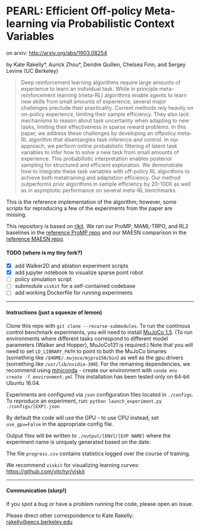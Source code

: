 # PEARL: Efficient Off-policy Meta-learning via Probabilistic Context Variables

on arxiv: http://arxiv.org/abs/1903.08254

by Kate Rakelly*, Aurick Zhou*, Deirdre Quillen, Chelsea Finn, and Sergey Levine (UC Berkeley)

> Deep reinforcement learning algorithms require large amounts of experience to learn an individual
task. While in principle meta-reinforcement learning (meta-RL) algorithms enable agents to learn
new skills from small amounts of experience, several major challenges preclude their practicality.
Current methods rely heavily on on-policy experience, limiting their sample efficiency. They also
lack mechanisms to reason about task uncertainty when adapting to new tasks, limiting their effectiveness
in sparse reward problems. In this paper, we address these challenges by developing an offpolicy meta-RL
algorithm that disentangles task inference and control. In our approach, we perform online probabilistic
filtering of latent task variables to infer how to solve a new task from small amounts of experience.
This probabilistic interpretation enables posterior sampling for structured and efficient exploration.
We demonstrate how to integrate these task variables with off-policy RL algorithms to achieve both metatraining
and adaptation efficiency. Our method outperforms prior algorithms in sample efficiency by 20-100X as well as
in asymptotic performance on several meta-RL benchmarks.

This is the reference implementation of the algorithm; however, some scripts for reproducing a few of the experiments from the paper are missing.

This repository is based on [rlkit](https://github.com/vitchyr/rlkit).
We ran our ProMP, MAML-TRPO, and RL2 baselines in the [reference ProMP repo](https://github.com/jonasrothfuss/ProMP) and our MAESN comparison in the [reference MAESN repo](https://github.com/RussellM2020/maesn_suite).

#### TODO (where is my tiny fork?)
- [x] add Walker2D and ablation experiment scripts
- [x] add jupyter notebook to visualize sparse point robot
- [ ] policy simulation script
- [ ] submodule `viskit` for a self-contained codebase
- [ ] add working Dockerfile for running experiments

--------------------------------------

#### Instructions (just a squeeze of lemon)

Clone this repo with `git clone --recurse-submodules`.
To run the continous control benchmark experiments, you will need to install [MuJoCo 1.5](https://www.roboti.us/index.html).
(To run environments where different tasks correspond to different model parameters (Walker and Hopper), MuJoCo131 is required.)
Note that you will need to set `LD_LIBRARY_PATH` to point to both the MuJoCo binaries (something like `/$HOME/.mujoco/mjpro150/bin`) as well as the gpu drivers (something like `/usr/lib/nvidia-390`).
For the remaining dependencies, we recommend using [miniconda](https://docs.conda.io/en/latest/miniconda.html) - create our environment with `conda env create -f environment.yml`
This installation has been tested only on 64-bit Ubuntu 16.04.

Experiments are configured via `json` configuration files located in `./configs`. To reproduce an experiment, run:
`python launch_experiment.py ./configs/[EXP].json`

By default the code will use the GPU - to use CPU instead, set `use_gpu=False` in the appropriate config file.

Output files will be written to `./output/[ENV]/[EXP NAME]` where the experiment name is uniquely generated based on the date.

The file `progress.csv` contains statistics logged over the course of training.

We recommend `viskit` for visualizing learning curves: https://github.com/vitchyr/viskit

--------------------------------------
#### Communication (slurp!)

If you spot a bug or have a problem running the code, please open an issue.

Please direct other correspondence to Kate Rakelly: rakelly@eecs.berkeley.edu
